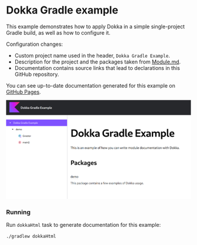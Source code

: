 # Dokka Gradle example

This example demonstrates how to apply Dokka in a simple single-project Gradle build, as well as how to configure it.

Configuration changes:

* Custom project name used in the header, `Dokka Gradle Example`.
* Description for the project and the packages taken from [Module.md](Module.md).
* Documentation contains source links that lead to declarations in this GitHub repository.

You can see up-to-date documentation generated for this example on
[GitHub Pages](https://kotlin.github.io/dokka/examples/dokka-gradle-example/html/index.html).

![screenshot demonstration of output](demo.png)

### Running

Run `dokkaHtml` task to generate documentation for this example:

```bash
./gradlew dokkaHtml
```
